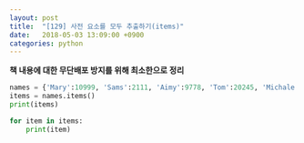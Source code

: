 ```yaml
---
layout: post
title:  "[129] 사전 요소를 모두 추출하기(items)"
date:   2018-05-03 13:09:00 +0900
categories: python
---
```


**책 내용에 대한 무단배포 방지를 위해 최소한으로 정리**

```python
names = {'Mary':10999, 'Sams':2111, 'Aimy':9778, 'Tom':20245, 'Michale':27115,'Bob':5887, 'Kelly':7855}
items = names.items()
print(items)

for item in items:
	print(item)
```
